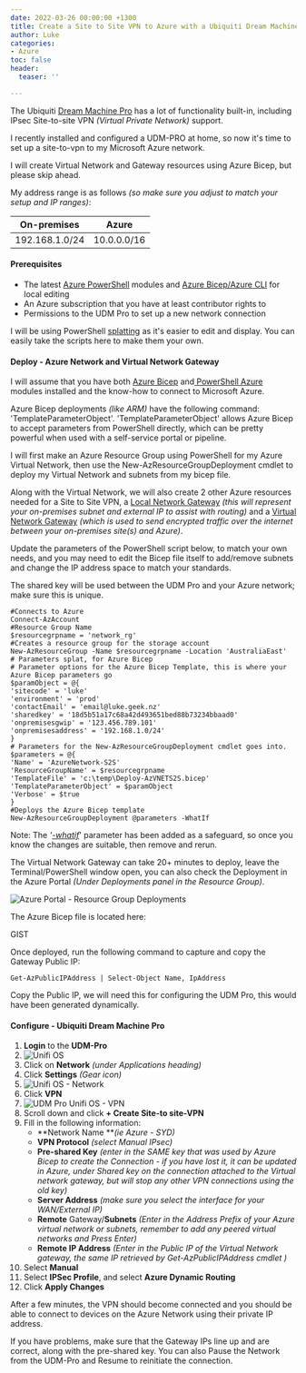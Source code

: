 ```yaml
---
date: 2022-03-26 00:00:00 +1300
title: Create a Site to Site VPN to Azure with a Ubiquiti Dream Machine Pro
author: Luke
categories:
- Azure
toc: false
header:
  teaser: ''

---
```

The Ubiquiti [Dream Machine Pro](https://store.ui.com/collections/unifi-network-unifi-os-consoles/products/udm-pro "Dream Machine Pro") has a lot of functionality built-in, including IPsec Site-to-site VPN _(Virtual Private Network)_ support.

I recently installed and configured a UDM-PRO at home, so now it's time to set up a site-to-vpn to my Microsoft Azure network.

I will create Virtual Network and Gateway resources using Azure Bicep, but please skip ahead.

My address range is as follows _(so make sure you adjust to match your setup and IP ranges)_:

| On-premises | Azure |
| --- | --- |
| 192.168.1.0/24 | 10.0.0.0/16 |

#### Prerequisites

* The latest [Azure PowerShell](https://docs.microsoft.com/en-us/powershell/azure/install-az-ps?view=azps-7.1.0) modules and [Azure Bicep/Azure CLI](https://docs.microsoft.com/en-us/azure/azure-resource-manager/bicep/install) for local editing
* An Azure subscription that you have at least contributor rights to
* Permissions to the UDM Pro to set up a new network connection

I will be using PowerShell [splatting](https://docs.microsoft.com/en-us/powershell/module/microsoft.powershell.core/about/about_splatting "Splatting") as it's easier to edit and display. You can easily take the scripts here to make them your own.

#### Deploy - Azure Network and Virtual Network Gateway

I will assume that you have both [Azure Bicep](https://docs.microsoft.com/en-us/azure/azure-resource-manager/bicep/install#windows "Azure Bicep - Install") and[ PowerShell Azure](https://docs.microsoft.com/en-us/powershell/azure/install-az-ps "PowerShell - Azure") modules installed and the know-how to connect to Microsoft Azure.

Azure Bicep deployments _(like ARM)_ have the following command: 'TemplateParameterObject'. 'TemplateParameterObject' allows Azure Bicep to accept parameters from PowerShell directly, which can be pretty powerful when used with a self-service portal or pipeline.

I will first make an Azure Resource Group using PowerShell for my Azure Virtual Network, then use the New-AzResourceGroupDeployment cmdlet to deploy my Virtual Network and subnets from my bicep file.

Along with the Virtual Network, we will also create 2 other Azure resources needed for a Site to Site VPN, a [Local Network Gateway](https://docs.microsoft.com/en-us/azure/vpn-gateway/tutorial-site-to-site-portal "Tutorial: Create a site-to-site VPN connection in the Azure portal") _(this will represent your on-premises subnet and external IP to assist with routing)_ and a [Virtual Network Gateway](https://docs.microsoft.com/en-us/azure/vpn-gateway/vpn-gateway-about-vpngateways "What is VPN Gateway?") _(which is used to send encrypted traffic over the internet between your on-premises site(s) and Azure)_.

Update the parameters of the PowerShell script below, to match your own needs, and you may need to edit the Bicep file itself to add/remove subnets and change the IP address space to match your standards.

The shared key will be used between the UDM Pro and your Azure network; make sure this is unique.

    #Connects to Azure
    Connect-AzAccount
    #Resource Group Name
    $resourcegrpname = 'network_rg'
    #Creates a resource group for the storage account
    New-AzResourceGroup -Name $resourcegrpname -Location 'AustraliaEast'
    # Parameters splat, for Azure Bicep
    # Parameter options for the Azure Bicep Template, this is where your Azure Bicep parameters go
    $paramObject = @{
    'sitecode' = 'luke'
    'environment' = 'prod'
    'contactEmail' = 'email@luke.geek.nz'
    'sharedkey' = '18d5b51a17c68a42d493651bed88b73234bbaad0'
    'onpremisesgwip' = '123.456.789.101'
    'onpremisesaddress' = '192.168.1.0/24'
    }
    # Parameters for the New-AzResourceGroupDeployment cmdlet goes into.
    $parameters = @{
    'Name' = 'AzureNetwork-S2S'
    'ResourceGroupName' = $resourcegrpname
    'TemplateFile' = 'c:\temp\Deploy-AzVNETS2S.bicep'
    'TemplateParameterObject' = $paramObject
    'Verbose' = $true
    }
    #Deploys the Azure Bicep template
    New-AzResourceGroupDeployment @parameters -WhatIf

Note: The _'_[_-whatif_](https://docs.microsoft.com/en-us/azure/azure-resource-manager/bicep/deploy-what-if?tabs=azure-powershell%2CCLI "Bicep deployment what-if operation")' parameter has been added as a safeguard, so once you know the changes are suitable, then remove and rerun.

The Virtual Network Gateway can take 20+ minutes to deploy, leave the Terminal/PowerShell window open, you can also check the Deployment in the Azure Portal _(Under Deployments panel in the Resource Group)_.

![Azure Portal - Resource Group Deployments](/uploads/vnet-deployments2svpnazportal.png "Azure Portal - Resource Group Deployments")

The Azure Bicep file is located here:

GIST

Once deployed, run the following command to capture and copy the Gateway Public IP: 

    Get-AzPublicIPAddress | Select-Object Name, IpAddress 

Copy the Public IP, we will need this for configuring the UDM Pro, this would have been generated dynamically.

#### Configure - Ubiquiti Dream Machine Pro

 1. **Login** to the **UDM-Pro**
 2. ![Unifi OS](/uploads/udm-pro_unifi-os.png "UDM Pro Unifi OS")
 3. Click on **Network** _(under Applications heading)_
 4. Click **Settings** _(Gear icon)_
 5. ![Unifi OS - Network](/uploads/udm-pro_networksettings.png "UDM Pro Unifi OS")
 6. Click **VPN**
 7. ![UDM Pro Unifi OS - VPN](/uploads/udm-pro_vpn_s2svpn.png "UDM Pro Unifi OS - VPN")
 8. Scroll down and click **+ Create Site-to site-VPN**
 9. Fill in the following information:
    * **Network Name **_(ie Azure - SYD)_
    * **VPN Protocol** _(select Manual IPsec)_
    * **Pre-shared Key** _(enter in the SAME key that was used by Azure Bicep to create the Connection - if you have lost it, it can be updated in Azure, under Shared key on the connection attached to the Virtual network gateway, but will stop any other VPN connections using the old key)_
    * **Server Address** _(make sure you select the interface for your WAN/External IP)_
    * **Remote** Gateway/**Subnets** _(Enter in the Address Prefix of your Azure virtual network or subnets, remember to add any peered virtual networks and Press Enter)_
    * **Remote IP Address** _(Enter in the Public IP of the Virtual Network gateway, the same IP retrieved by Get-AzPublicIPAddress cmdlet )_
10. Select **Manual**
11. Select **IPSec Profile**, and select **Azure Dynamic Routing**
12. Click **Apply Changes**

After a few minutes, the VPN should become connected and you should be able to connect to devices on the Azure Network using their private IP address.

If you have problems, make sure that the Gateway IPs line up and are correct, along with the pre-shared key.  You can also Pause the Network from the UDM-Pro and Resume to reinitiate the connection.